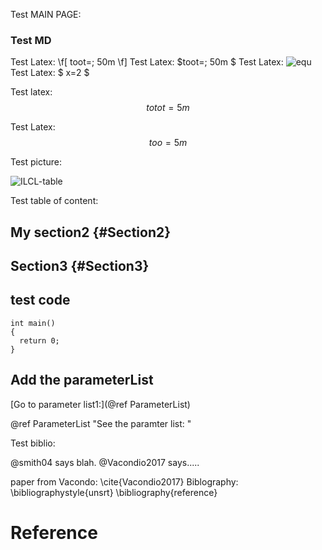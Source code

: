 Test MAIN PAGE:

<!-- \tableofcontents : Working but breaking the page structure -->


### Test MD

Test Latex: \f[ toot=\; 50m \f]
Test Latex: $toot=\; 50m $
Test Latex: ![equ](https://latex.codecogs.com/gif.latex?log(y)=\beta_0&space;&plus;&space;\beta_1&space;x&space;&plus;&space;u)
Test Latex: $ x=2 $

Test latex: $$totot=5m$$

Test Latex: 
$$too=5m$$



Test picture:

![ILCL-table](ILCL-values.png)


Test table of content:


## My section2 {#Section2}
## Section3 {#Section3}


## test code
```{cpp}
int main()
{
  return 0;
}
```


## Add the parameterList
[Go to parameter list1:](@ref ParameterList)

@ref ParameterList "See the paramter list: "

Test biblio:

@smith04 says blah.
@Vacondio2017 says.....


paper from Vacondo: \cite{Vacondio2017}
Biblography:
\bibliographystyle{unsrt}
\bibliography{reference}

# Reference

